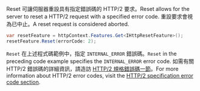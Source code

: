 <span data-ttu-id="69fdf-101">Reset 可讓伺服器重設具有指定錯誤碼的 HTTP/2 要求。</span><span class="sxs-lookup"><span data-stu-id="69fdf-101">Reset allows for the server to reset a HTTP/2 request with a specified error code.</span></span> <span data-ttu-id="69fdf-102">重設要求會視為已中止。</span><span class="sxs-lookup"><span data-stu-id="69fdf-102">A reset request is considered aborted.</span></span>

```csharp
var resetFeature = httpContext.Features.Get<IHttpResetFeature>();
resetFeature.Reset(errorCode: 2);
```

<span data-ttu-id="69fdf-103">`Reset` 在上述程式碼範例中，指定 `INTERNAL_ERROR` 錯誤碼。</span><span class="sxs-lookup"><span data-stu-id="69fdf-103">`Reset` in the preceding code example specifies the `INTERNAL_ERROR` error code.</span></span> <span data-ttu-id="69fdf-104">如需有關 HTTP/2 錯誤碼的詳細資訊，請造訪 [HTTP/2 規格錯誤碼一節](https://tools.ietf.org/html/rfc7540#page-50)。</span><span class="sxs-lookup"><span data-stu-id="69fdf-104">For more information about HTTP/2 error codes, visit the [HTTP/2 specification error code section](https://tools.ietf.org/html/rfc7540#page-50).</span></span>